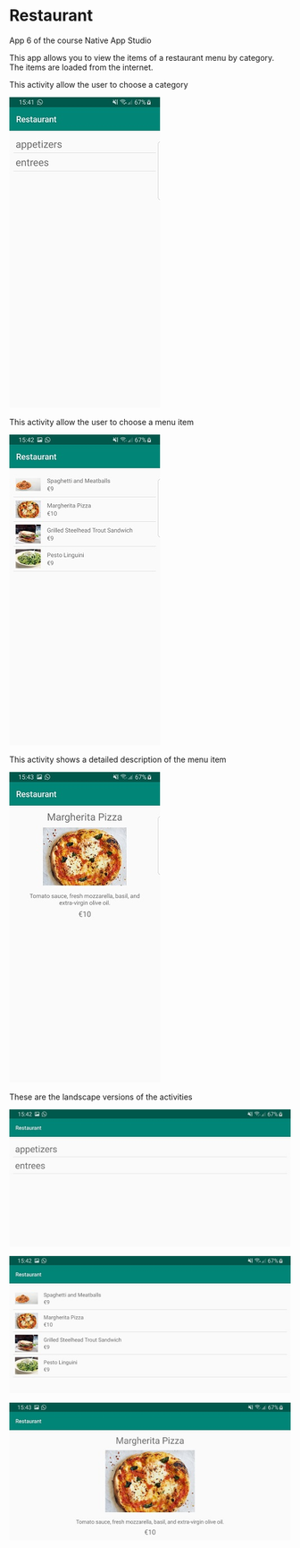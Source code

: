 # Restaurant
App 6 of the course Native App Studio

This app allows you to view the items of a restaurant menu by category. The items are loaded from the internet.

This activity allow the user to choose a category

![alt text](https://github.com/meikesara/Restaurant/blob/master/doc/Restaurant_1.jpg)

This activity allow the user to choose a menu item

![alt text](https://github.com/meikesara/Restaurant/blob/master/doc/Restaurant_2.jpg)

This activity shows a detailed description of the menu item

![alt text](https://github.com/meikesara/Restaurant/blob/master/doc/Restaurant_3.jpg)

These are the landscape versions of the activities

![alt text](https://github.com/meikesara/Restaurant/blob/master/doc/Restaurant_4.jpg)

![alt text](https://github.com/meikesara/Restaurant/blob/master/doc/Restaurant_5.jpg)

![alt text](https://github.com/meikesara/Restaurant/blob/master/doc/Restaurant_6.jpg)
